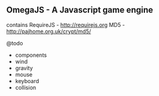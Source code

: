 OmegaJS - A Javascript game engine
- 

contains
RequireJS - http://requirejs.org
MD5 - http://pajhome.org.uk/crypt/md5/

@todo
- components
 - wind
 - gravity
 - mouse
 - keyboard
 - collision

